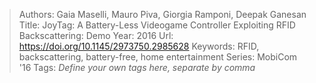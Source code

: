 > Authors: Gaia Maselli, Mauro Piva, Giorgia Ramponi, Deepak Ganesan
> Title: JoyTag: A Battery-Less Videogame Controller Exploiting RFID Backscattering: Demo
> Year: 2016
> Url: https://doi.org/10.1145/2973750.2985628
> Keywords: RFID, backscattering, battery-free, home entertainment
> Series: MobiCom '16
> Tags: *Define your own tags here, separate by comma*